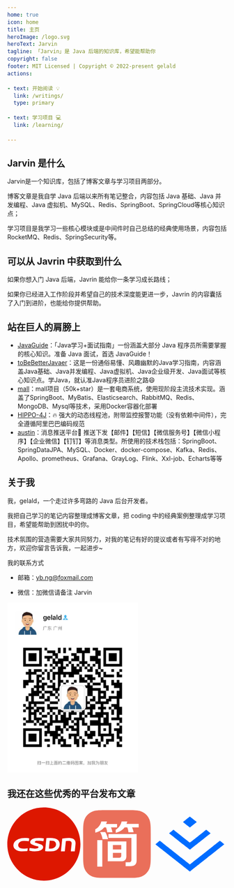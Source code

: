```yaml
---
home: true
icon: home
title: 主页
heroImage: /logo.svg
heroText: Jarvin
tagline: 「Jarvin」是 Java 后端的知识库，希望能帮助你
copyright: false
footer: MIT Licensed | Copyright © 2022-present gelald
actions:

- text: 开始阅读 💡
  link: /writings/
  type: primary

- text: 学习项目 💻
  link: /learning/

---
```


## Jarvin 是什么

Jarvin是一个知识库，包括了博客文章与学习项目两部分。

博客文章是我自学 Java 后端以来所有笔记整合，内容包括 Java 基础、Java 并发编程、Java 虚拟机、MySQL、Redis、SpringBoot、SpringCloud等核心知识点；

学习项目是我学习一些核心模块或是中间件时自己总结的经典使用场景，内容包括 RocketMQ、Redis、SpringSecurity等。

## 可以从 Javrin 中获取到什么

如果你想入门 Java 后端，Javrin 能给你一条学习成长路线；

如果你已经进入工作阶段并希望自己的技术深度能更进一步，Javrin 的内容囊括了入门到进阶，也能给你提供帮助。

## 站在巨人的肩膀上

- [JavaGuide](https://javaguide.cn/)：「Java学习+面试指南」一份涵盖大部分 Java 程序员所需要掌握的核心知识。准备 Java 面试，首选 JavaGuide！
- [toBeBetterJavaer](https://tobebetterjavaer.com/)：这是一份通俗易懂、风趣幽默的Java学习指南，内容涵盖Java基础、Java并发编程、Java虚拟机、Java企业级开发、Java面试等核心知识点。学Java，就认准Java程序员进阶之路😄
- [mall](https://www.macrozheng.com/)：mall项目（50k+star）是一套电商系统，使用现阶段主流技术实现。涵盖了SpringBoot、MyBatis、Elasticsearch、RabbitMQ、Redis、MongoDB、Mysql等技术，采用Docker容器化部署
- [HIPPO-4J](https://hippo4j.cn/)：🔥 强大的动态线程池，附带监控报警功能（没有依赖中间件），完全遵循阿里巴巴编码规范
- [austin](https://github.com/ZhongFuCheng3y/austin)：消息推送平台📝 推送下发【邮件】【短信】【微信服务号】【微信小程序】【企业微信】【钉钉】等消息类型。所使用的技术栈包括：SpringBoot、SpringDataJPA、MySQL、Docker、docker-compose、Kafka、Redis、Apollo、prometheus、Grafana、GrayLog、Flink、Xxl-job、Echarts等等

## 关于我

我，gelald，一个走过许多弯路的 Java 后台开发者。

我把自己学习的笔记内容整理成博客文章，把 coding 中的经典案例整理成学习项目，希望能帮助到困扰中的你。

技术氛围的营造需要大家共同努力，对我的笔记有好的提议或者有写得不对的地方，欢迎你留言告诉我，一起进步~

我的联系方式

- 邮箱：yb.ng@foxmail.com

- 微信：加微信请备注 Jarvin
  
<img alt="微信二维码" src="/qrcode.jpg" width="300" height="390"/>

## 我还在这些优秀的平台发布文章

<div style="display: flex">

[//]: # (  <a class="blog-link" href="https://github.com/gelald" target="_blank">)

[//]: # (    <svg t="1657855326565" class="icon blog-icon" viewBox="0 0 1024 1024" version="1.1" xmlns="http://www.w3.org/2000/svg" p-id="3179" width="270" height="270"><path d="M511.6 76.3C264.3 76.2 64 276.4 64 523.5 64 718.9 189.3 885 363.8 946c23.5 5.9 19.9-10.8 19.9-22.2v-77.5c-135.7 15.9-141.2-73.9-150.3-88.9C215 726 171.5 718 184.5 703c30.9-15.9 62.4 4 98.9 57.9 26.4 39.1 77.9 32.5 104 26 5.7-23.5 17.9-44.5 34.7-60.8-140.6-25.2-199.2-111-199.2-213 0-49.5 16.3-95 48.3-131.7-20.4-60.5 1.9-112.3 4.9-120 58.1-5.2 118.5 41.6 123.2 45.3 33-8.9 70.7-13.6 112.9-13.6 42.4 0 80.2 4.9 113.5 13.9 11.3-8.6 67.3-48.8 121.3-43.9 2.9 7.7 24.7 58.3 5.5 118 32.4 36.8 48.9 82.7 48.9 132.3 0 102.2-59 188.1-200 212.9 23.5 23.2 38.1 55.4 38.1 91v112.5c0.8 9 0 17.9 15 17.9 177.1-59.7 304.6-227 304.6-424.1 0-247.2-200.4-447.3-447.5-447.3z" p-id="3180" fill="#2c2c2c"></path></svg>)

[//]: # (  </a>)

  <a class="blog-link" href="https://blog.csdn.net/gelald" target="_blank">
    <svg t="1657856184792" class="icon blog-icon" viewBox="0 0 1024 1024" version="1.1" xmlns="http://www.w3.org/2000/svg" p-id="2676" width="270" height="270"><path d="M512 1024C229.2224 1024 0 794.7776 0 512 0 229.2224 229.2224 0 512 0c282.7776 0 512 229.2224 512 512 0 282.7776-229.2224 512-512 512z m17.066667-413.525333c34.850133 4.352 68.778667 5.12 102.741333 2.0992 23.04-2.048 44.817067-8.362667 64.170667-21.9136 38.212267-26.794667 49.783467-85.1968 24.251733-123.050667-14.626133-21.7088-36.8128-30.344533-60.757333-35.498667-35.054933-7.543467-70.4512-5.751467-105.847467-3.413333-5.666133 0.3584-6.7584 3.072-7.236267 8.209067-3.072 32.682667-6.536533 65.314133-9.813333 97.962666-2.5088 24.814933-4.932267 49.629867-7.509333 75.605334z m53.4016-33.928534c1.962667-20.906667 3.6352-39.338667 5.4272-57.770666 1.553067-15.906133 3.413333-31.778133 4.727466-47.701334 0.3584-4.283733 1.553067-6.656 5.956267-6.382933 15.616 1.041067 31.709867 0.034133 46.728533 3.652267 36.488533 8.823467 48.725333 54.306133 23.3472 83.029333-15.8208 17.902933-36.7616 23.586133-59.255466 25.088-8.465067 0.546133-17.015467 0.085333-26.9312 0.085333zM512 434.295467c-2.184533-0.648533-3.5328-1.1776-4.932267-1.4336-37.717333-6.877867-75.690667-8.328533-113.646933-2.816-20.974933 3.037867-41.0112 9.489067-57.480533 23.330133-22.9888 19.319467-21.640533 46.848 4.4032 62.0032 13.056 7.594667 28.023467 12.509867 42.5984 17.288533 14.08 4.608 28.996267 6.826667 43.144533 11.264 12.5952 3.925333 14.011733 14.318933 3.584 22.306134-3.345067 2.56-7.441067 5.085867-11.537067 5.751466-11.195733 1.826133-22.698667 4.386133-33.826133 3.566934-24.098133-1.774933-48.042667-5.461333-72.5504-8.430934-1.365333 10.615467-2.935467 23.0912-4.5568 35.9424 4.181333 1.365333 7.68 2.730667 11.264 3.618134 33.9456 8.4992 68.386133 9.608533 102.912 5.12 20.087467-2.6112 39.4752-7.901867 56.695467-19.029334 28.603733-18.4832 36.693333-57.1904-4.676267-75.383466-14.506667-6.382933-30.190933-10.410667-45.482667-15.086934-11.4176-3.4816-23.313067-5.614933-34.525866-9.5232-9.7792-3.413333-11.144533-12.202667-3.037867-18.397866 4.6592-3.549867 10.717867-6.997333 16.384-7.3728a480.853333 480.853333 0 0 1 53.384533-0.853334c15.377067 0.699733 30.651733 3.549867 46.4896 5.5296L512 434.295467z m257.143467 2.048L750.933333 614.2976h54.152534c4.778667-45.636267 9.710933-90.7264 14.062933-135.8848 0.6144-6.365867 2.3552-8.840533 8.686933-9.0112 11.434667-0.273067 22.8864-1.979733 34.286934-1.570133 23.722667 0.853333 42.3936 9.728 38.4 43.264-2.901333 24.2688-5.597867 48.571733-8.2432 72.874666-1.092267 10.069333-1.826133 20.189867-2.730667 30.4128h55.330133c3.584-35.259733 7.9872-70.058667 10.496-104.994133 3.413333-47.4624-17.7664-73.3184-64.682666-80.213333-40.96-6.007467-81.339733-0.341333-121.5488 7.133866z m-483.498667 134.6048c-8.738133 1.297067-16.384 2.798933-24.098133 3.4816-25.6512 2.235733-51.319467 3.9424-76.305067-4.266667-13.909333-4.590933-24.6784-12.578133-29.7984-25.9584-7.901867-20.701867 0.887467-47.104 19.831467-60.3136 17.373867-12.117333 37.717333-15.9232 58.453333-15.9232 22.545067-0.017067 45.090133 2.423467 68.232533 3.84L307.2 432.298667c-15.069867-1.723733-29.4912-3.925333-43.997867-4.9152-41.0112-2.798933-80.64 2.6112-117.469866 20.462933-30.020267 14.557867-52.053333 36.010667-58.6752 68.130133-7.850667 38.144 11.537067 69.495467 51.7632 85.845334 19.1488 7.765333 39.287467 12.509867 60.0064 12.5952 24.746667 0.1024 49.493333-1.570133 74.205866-2.952534 3.106133-0.170667 8.311467-2.901333 8.669867-5.034666 1.979733-11.554133 2.730667-23.278933 3.9424-35.464534z" fill="#DD1700" p-id="2677"></path></svg>
  </a>
  <a class="blog-link" href="https://www.jianshu.com/u/2ae07f260f58" target="_blank">
    <svg t="1657856279264" class="icon blog-icon" viewBox="0 0 1024 1024" version="1.1" xmlns="http://www.w3.org/2000/svg" p-id="1701" width="270" height="270"><path d="M654.791 38.495h-286.53c-95.005 0-142.412 0-193.612 16.118-55.94 20.48-99.935 64.474-120.225 120.226-16.308 51.2-16.308 98.607-16.308 193.611v286.53c0 95.005 0 142.602 16.118 193.613 20.29 55.75 64.285 99.745 120.036 120.035 51.2 16.119 98.607 16.119 193.611 16.119h286.53c95.005 0 142.413 0 193.613-16.119 55.75-20.29 99.745-64.284 120.225-120.035 16.118-51.2 16.118-98.608 16.118-193.612V368.45c0-95.005 0-142.412-16.118-193.612-20.29-55.752-64.285-99.746-120.225-120.226-50.821-16.118-98.228-16.118-193.233-16.118z m0 0" fill="#EA6F5A" p-id="1702"></path><path d="M235.52 456.818h70.732v370.346H235.52V456.818z m40.012-112.45c17.825 32.995 29.203 65.8 34.512 98.796h77.18c-10.62-42.097-23.894-74.903-39.823-98.797h-71.87z m0 0" fill="#FFFFFF" p-id="1703"></path><path d="M427.804 278.566h85.144v-46.649H358.59c1.706-3.603 4.361-10.05 7.964-19.153 1.707-7.395 3.603-12.705 5.31-16.497H292.03c-12.326 49.303-40.77 85.902-85.144 109.795v46.65c58.595-14.602 100.124-39.254 124.966-73.956H358.4c8.913 23.703 14.222 46.648 15.929 68.645h74.524c-5.12-25.79-12.326-48.734-21.049-68.835z m-34.702 148.1h320.664v301.701c1.707 27.497-10.62 40.202-37.167 38.306h-43.995v54.803h63.906c62.009 1.896 92.16-26.549 90.453-85.144V371.864h-393.86v54.803z m0 0" fill="#FFFFFF" p-id="1704"></path><path d="M643.224 476.16H382.483v277.049H563.39c56.699 1.896 83.437-25.6 79.834-82.3V476.16z m-188.871 49.304h117.001v63.146H454.353v-63.146z m82.488 178.252h-82.488v-68.457h117.001v32.996c1.707 25.41-9.671 37.357-34.513 35.46zM645.88 229.262c0-1.896 0.948-4.55 2.654-8.154l7.965-24.652h-79.834c-12.516 51.2-39.823 89.695-82.49 115.295v43.805c54.993-14.602 96.712-40.202 124.967-76.8h37.167c8.913 23.703 14.222 46.648 15.929 68.645h71.87c-1.707-18.204-8.913-41.15-21.239-68.645h93.108v-49.304H645.88z m0 0" fill="#FFFFFF" p-id="1705"></path></svg>
  </a>
  <a class="blog-link" href="https://juejin.cn/user/923245499657822" target="_blank">
    <svg t="1657857341272" class="icon blog-icon" viewBox="0 0 1024 1024" version="1.1" xmlns="http://www.w3.org/2000/svg" p-id="1862" width="270" height="270"><path d="M465.189 161.792c-22.967 18.14-44.325 35.109-47.397 37.742l-5.851 4.68 10.971 8.632c5.998 4.827 11.85 9.508 13.02 10.532 1.17 1.024 17.993 14.336 37.156 29.696l34.962 27.795 5.267-3.95c2.925-2.194 23.259-18.432 45.348-35.986 21.943-17.555 41.253-32.768 42.716-33.646 1.609-1.024 2.779-2.194 2.779-2.78 0-0.438-9.655-8.63-21.504-17.846-11.995-9.363-22.674-17.847-23.845-18.871-15.945-13.02-49.737-39.059-50.76-39.059-0.586 0.147-19.896 14.922-42.862 33.061z m233.325 180.37C507.465 493.275 508.928 492.105 505.417 489.911c-3.072-1.902-11.556-8.485-64.073-50.03-9.07-7.168-18.578-14.775-21.358-16.823-2.78-2.194-8.777-6.875-13.312-10.532-4.68-3.657-10.679-8.339-13.312-10.533-13.165-10.24-71.095-56.027-102.107-80.457-5.852-4.681-11.41-8.485-12.142-8.485-0.731 0-10.971 7.754-22.674 17.116-11.703 9.508-22.674 18.286-24.284 19.456-1.755 1.17-5.12 3.95-7.46 6.144-2.34 2.34-4.828 4.096-5.413 4.096-3.072 0-0.731 3.072 6.437 8.777 4.096 3.218 8.777 6.875 10.094 8.046 1.316 1.024 10.24 8.045 19.748 15.506s23.26 18.286 30.428 23.99c19.31 15.215 31.89 25.308 127.853 101.084 47.836 37.742 88.796 69.779 90.844 71.095 3.657 2.487 3.95 2.487 7.46-0.292a1041.42 1041.42 0 0 0 16.092-12.727c6.875-5.413 14.775-11.703 17.554-13.897 30.135-23.699 80.018-63.05 81.774-64.512 1.17-1.024 12.434-9.802 24.868-19.603s37.888-29.696 56.32-44.324c18.579-14.629 46.227-36.425 61.733-48.567 15.506-12.142 27.794-22.528 27.502-23.26-0.878-1.17-57.637-47.104-59.978-48.274-0.731-0.439-18.578 12.727-39.497 29.257z" fill="#006CFF" p-id="1863"></path><path d="M57.93 489.326c-15.215 12.288-28.527 23.405-29.697 24.576-2.34 2.194-5.412-0.44 80.018 66.852 33.207 26.185 32.622 25.747 57.637 45.495 10.386 8.192 36.279 28.672 57.783 45.495 38.18 30.135 44.91 35.401 52.663 41.545 2.048 1.756 22.967 18.14 46.372 36.572 23.26 18.432 74.167 58.514 112.933 89.088 38.912 30.573 71.095 55.734 71.826 56.027 0.732 0.293 7.46-4.389 14.921-10.386 21.797-16.97 90.259-70.949 101.523-79.872 5.705-4.535 12.873-10.24 15.945-12.58 3.072-2.488 6.436-5.12 7.314-5.852 0.878-0.878 11.85-9.509 24.283-19.31 20.773-16.091 59.1-46.226 64.366-50.615 1.17-1.024 5.12-4.096 8.777-6.875 3.657-2.78 7.9-6.29 9.509-7.607 1.609-1.317 14.775-11.703 29.257-23.113 29.11-22.82 42.277-33.207 88.503-69.632 17.262-13.605 32.475-25.454 33.646-26.478 2.486-2.048 31.451-24.869 44.617-35.255 4.827-3.657 9.07-7.168 9.508-7.607 0.44-0.585 5.998-4.827 12.435-9.8 6.436-4.828 13.165-10.24 15.067-11.85l3.365-2.926-9.948-7.753c-5.412-4.388-10.24-8.192-10.679-8.63-1.17-1.317-22.381-18.433-30.135-24.284-3.95-3.072-7.314-5.998-7.606-6.73-1.317-3.071-6.73 0.147-29.258 17.994-13.458 10.532-25.746 20.187-27.355 21.504-1.61 1.463-10.533 8.338-19.749 15.652-9.216 7.168-17.115 13.459-17.554 13.898-0.439 0.438-6.583 5.412-13.897 10.971-7.168 5.559-15.214 11.703-17.7 13.75-4.974 4.097-5.413 4.39-20.334 16.239-5.56 4.388-11.264 8.777-12.435 9.8-1.17 1.025-20.333 16.092-42.422 33.354-22.09 17.408-41.546 32.768-43.155 34.084-1.609 1.463-14.482 11.557-28.525 22.528s-40.814 32.037-59.539 46.812c-18.578 14.775-42.276 33.353-52.516 41.399s-23.26 18.285-28.965 22.82l-10.386 8.339-4.389-3.072c-2.34-1.756-4.68-3.511-5.12-3.95-0.439-0.439-4.973-4.096-10.24-8.046-11.849-9.216-14.482-11.264-16.676-13.166-0.878-0.877-4.243-3.51-7.46-5.851-3.22-2.487-6.145-4.681-6.584-5.12-0.439-0.439-6.875-5.705-14.482-11.703-7.607-5.851-14.921-11.556-16.091-12.58-1.317-1.17-17.116-13.605-35.255-27.795-17.993-14.19-35.109-27.648-38.035-29.842-5.705-4.681-33.499-26.624-125.074-98.743-34.523-27.209-72.704-57.344-84.846-66.852-49.737-39.498-55.15-43.594-56.905-43.447-0.877 0-14.043 10.24-29.257 22.528z" fill="#006CFF" p-id="1864"></path></svg>
  </a>
</div>
